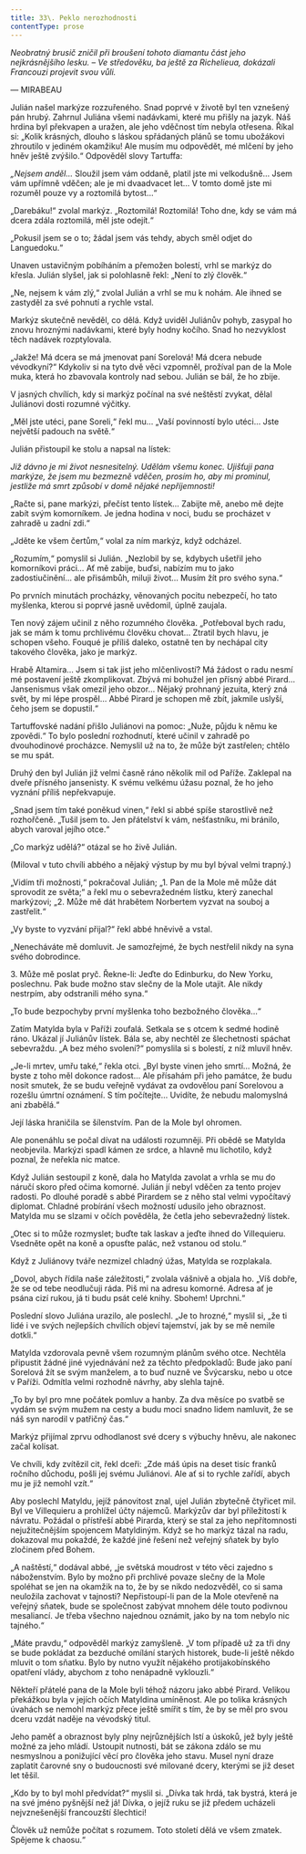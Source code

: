```yaml
---
title: 33\. Peklo nerozhodnosti
contentType: prose
---
```


_Neobratný brusič zničil při broušení tohoto diamantu část jeho nejkrásnějšího lesku. – Ve středověku, ba ještě za Richelieua, dokázali Francouzi projevit svou vůli._

— MIRABEAU

Julián našel markýze rozzuřeného. Snad poprvé v životě byl ten vznešený pán hrubý. Zahrnul Juliána všemi nadávkami, které mu přišly na jazyk. Náš hrdina byl překvapen a uražen, ale jeho vděčnost tím nebyla otřesena. Říkal si: „Kolik krásných, dlouho s láskou spřádaných plánů se tomu ubožákovi zhroutilo v jediném okamžiku! Ale musím mu odpovědět, mé mlčení by jeho hněv ještě zvýšilo.“ Odpověděl slovy Tartuffa:

_„Nejsem anděl…_ Sloužil jsem vám oddaně, platil jste mi velkodušně… Jsem vám upřímně vděčen; ale je mi dvaadvacet let… V tomto domě jste mi rozuměl pouze vy a roztomilá bytost…“

„Darebáku!“ zvolal markýz. „Roztomilá! Roztomilá! Toho dne, kdy se vám má dcera zdála roztomilá, měl jste odejít.“

„Pokusil jsem se o to; žádal jsem vás tehdy, abych směl odjet do Languedoku.“

Unaven ustavičným pobíháním a přemožen bolestí, vrhl se markýz do křesla. Julián slyšel, jak si polohlasně řekl: „Není to zlý člověk.“

„Ne, nejsem k vám zlý,“ zvolal Julián a vrhl se mu k nohám. Ale ihned se zastyděl za své pohnutí a rychle vstal.

Markýz skutečně nevěděl, co dělá. Když uviděl Juliánův pohyb, zasypal ho znovu hroznými nadávkami, které byly hodny kočího. Snad ho nezvyklost těch nadávek rozptylovala.

„Jakže! Má dcera se má jmenovat paní Sorelová! Má dcera nebude vévodkyní?“ Kdykoliv si na tyto dvě věci vzpomněl, prožíval pan de la Mole muka, která ho zbavovala kontroly nad sebou. Julián se bál, že ho zbije.

V jasných chvílích, kdy si markýz počínal na své neštěstí zvykat, dělal Juliánovi dosti rozumné výčitky.

„Měl jste utéci, pane Soreli,“ řekl mu… „Vaší povinností bylo utéci… Jste největší padouch na světě.“

Julián přistoupil ke stolu a napsal na lístek:

_Již dávno je mi život nesnesitelný. Udělám všemu konec. Ujišťuji pana markýze, že jsem mu bezmezně vděčen, prosím ho, aby mi prominul, jestliže má smrt způsobí v domě nějaké nepříjemnosti!_

„Račte si, pane markýzi, přečíst tento lístek… Zabijte mě, anebo mě dejte zabít svým komorníkem. Je jedna hodina v noci, budu se procházet v zahradě u zadní zdi.“

„Jděte ke všem čertům,“ volal za ním markýz, když odcházel.

„Rozumím,“ pomyslil si Julián. „Nezlobil by se, kdybych ušetřil jeho komorníkovi práci… Ať mě zabije, buďsi, nabízím mu to jako zadostiučinění… ale přisámbůh, miluji život… Musím žít pro svého syna.“

Po prvních minutách procházky, věnovaných pocitu nebezpečí, ho tato myšlenka, kterou si poprvé jasně uvědomil, úplně zaujala.

Ten nový zájem učinil z něho rozumného člověka. „Potřeboval bych radu, jak se mám k tomu prchlivému člověku chovat… Ztratil bych hlavu, je schopen všeho. Fouqué je příliš daleko, ostatně ten by nechápal city takového člověka, jako je markýz.

Hrabě Altamira… Jsem si tak jist jeho mlčenlivostí? Má žádost o radu nesmí mé postavení ještě zkomplikovat. Zbývá mi bohužel jen přísný abbé Pirard... Jansenismus však omezil jeho obzor… Nějaký prohnaný jezuita, který zná svět, by mi lépe prospěl… Abbé Pirard je schopen mě zbít, jakmile uslyší, čeho jsem se dopustil.“

Tartuffovské nadání přišlo Juliánovi na pomoc: „Nuže, půjdu k němu ke zpovědi.“ To bylo poslední rozhodnutí, které učinil v zahradě po dvouhodinové procházce. Nemyslil už na to, že může být zastřelen; chtělo se mu spát.

Druhý den byl Julián již velmi časně ráno několik mil od Paříže. Zaklepal na dveře přísného jansenisty. K svému velkému úžasu poznal, že ho jeho vyznání příliš nepřekvapuje.

„Snad jsem tím také poněkud vinen,“ řekl si abbé spíše starostlivě než rozhořčeně. „Tušil jsem to. Jen přátelství k vám, nešťastníku, mi bránilo, abych varoval jejího otce.“

„Co markýz udělá?“ otázal se ho živě Julián.

(Miloval v tuto chvíli abbého a nějaký výstup by mu byl býval velmi trapný.)

„Vidím tři možnosti,“ pokračoval Julián; „1. Pan de la Mole mě může dát sprovodit ze světa;“ a řekl mu o sebevražedném lístku, který zanechal markýzovi; „2. Může mě dát hrabětem Norbertem vyzvat na souboj a zastřelit.“

„Vy byste to vyzvání přijal?“ řekl abbé hněvivě a vstal.

„Nenecháváte mě domluvit. Je samozřejmé, že bych nestřelil nikdy na syna svého dobrodince.

3\. Může mě poslat pryč. Řekne-li: Jeďte do Edinburku, do New Yorku, poslechnu. Pak bude možno stav slečny de la Mole utajit. Ale nikdy nestrpím, aby odstranili mého syna.“

„To bude bezpochyby první myšlenka toho bezbožného člověka…“

Zatím Matylda byla v Paříži zoufalá. Setkala se s otcem k sedmé hodině ráno. Ukázal jí Juliánův lístek. Bála se, aby nechtěl ze šlechetnosti spáchat sebevraždu. „A bez mého svolení?“ pomyslila si s bolestí, z níž mluvil hněv.

„Je-li mrtev, umřu také,“ řekla otci. „Byl byste vinen jeho smrtí… Možná, že byste z toho měl dokonce radost… Ale přísahám při jeho památce, že budu nosit smutek, že se budu veřejně vydávat za ovdovělou paní Sorelovou a rozešlu úmrtní oznámení. S tím počítejte… Uvidíte, že nebudu malomyslná ani zbabělá.“

Její láska hraničila se šílenstvím. Pan de la Mole byl ohromen.

Ale ponenáhlu se počal dívat na události rozumněji. Při obědě se Matylda neobjevila. Markýzi spadl kámen ze srdce, a hlavně mu lichotilo, když poznal, že neřekla nic matce.

Když Julián sestoupil z koně, dala ho Matylda zavolat a vrhla se mu do náručí skoro před očima komorné. Julián jí nebyl vděčen za tento projev radosti. Po dlouhé poradě s abbé Pirardem se z něho stal velmi vypočítavý diplomat. Chladné probírání všech možností udusilo jeho obraznost. Matylda mu se slzami v očích pověděla, že četla jeho sebevražedný lístek.

„Otec si to může rozmyslet; buďte tak laskav a jeďte ihned do Villequieru. Vsedněte opět na koně a opusťte palác, než vstanou od stolu.“

Když z Juliánovy tváře nezmizel chladný úžas, Matylda se rozplakala.

„Dovol, abych řídila naše záležitosti,“ zvolala vášnivě a objala ho. „Víš dobře, že se od tebe neodlučuji ráda. Piš mi na adresu komorné. Adresa ať je psána cizí rukou, já ti budu psát celé knihy. Sbohem! Uprchni.“

Poslední slovo Juliána urazilo, ale poslechl. „Je to hrozné,“ myslil si, „že ti lidé i ve svých nejlepších chvílích objeví tajemství, jak by se mě nemile dotkli.“

Matylda vzdorovala pevně všem rozumným plánům svého otce. Nechtěla připustit žádné jiné vyjednávání než za těchto předpokladů: Bude jako paní Sorelová žít se svým manželem, a to buď nuzně ve Švýcarsku, nebo u otce v Paříži. Odmítla velmi rozhodně návrhy, aby slehla tajně.

„To by byl pro mne počátek pomluv a hanby. Za dva měsíce po svatbě se vydám se svým mužem na cesty a budu moci snadno lidem namluvit, že se náš syn narodil v patřičný čas.“

Markýz přijímal zprvu odhodlanost své dcery s výbuchy hněvu, ale nakonec začal kolísat.

Ve chvíli, kdy zvítězil cit, řekl dceři: „Zde máš úpis na deset tisíc franků ročního důchodu, pošli jej svému Juliánovi. Ale ať si to rychle zařídí, abych mu je již nemohl vzít.“

Aby poslechl Matyldu, jejíž pánovitost znal, ujel Julián zbytečně čtyřicet mil. Byl ve Villequieru a prohlížel účty nájemců. Markýzův dar byl příležitostí k návratu. Požádal o přístřeší abbé Pirarda, který se stal za jeho nepřítomnosti nejužitečnějším spojencem Matyldiným. Když se ho markýz tázal na radu, dokazoval mu pokaždé, že každé jiné řešení než veřejný sňatek by bylo zločinem před Bohem.

„A naštěstí,“ dodával abbé, „je světská moudrost v této věci zajedno s náboženstvím. Bylo by možno při prchlivé povaze slečny de la Mole spoléhat se jen na okamžik na to, že by se nikdo nedozvěděl, co si sama neuložila zachovat v tajnosti? Nepřistoupí-li pan de la Mole otevřeně na veřejný sňatek, bude se společnost zabývat mnohem déle touto podivnou mesaliancí. Je třeba všechno najednou oznámit, jako by na tom nebylo nic tajného.“

„Máte pravdu,“ odpověděl markýz zamyšleně. „V tom případě už za tři dny se bude pokládat za bezduché omílání starých historek, bude-li ještě někdo mluvit o tom sňatku. Bylo by nutno využít nějakého protijakobínského opatření vlády, abychom z toho nenápadně vyklouzli.“

Někteří přátelé pana de la Mole byli téhož názoru jako abbé Pirard. Velikou překážkou byla v jejích očích Matyldina umíněnost. Ale po tolika krásných úvahách se nemohl markýz přece ještě smířit s tím, že by se měl pro svou dceru vzdát naděje na vévodský titul.

Jeho paměť a obraznost byly plny nejrůznějších lstí a úskoků, jež byly ještě možné za jeho mládí. Ustoupit nutnosti, bát se zákona zdálo se mu nesmyslnou a ponižující věcí pro člověka jeho stavu. Musel nyní draze zaplatit čarovné sny o budoucnosti své milované dcery, kterými se již deset let těšil.

„Kdo by to byl mohl předvídat?“ myslil si. „Dívka tak hrdá, tak bystrá, která je na své jméno pyšnější než já! Dívka, o jejíž ruku se již předem ucházeli nejvznešenější francouzští šlechtici!

Člověk už nemůže počítat s rozumem. Toto století dělá ve všem zmatek. Spějeme k chaosu.“
